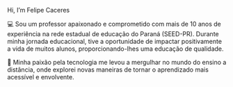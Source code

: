  Hi, I’m Felipe Caceres


💻 Sou um professor apaixonado e comprometido com mais de 10 anos de experiência na rede estadual de educação do Paraná (SEED-PR). Durante minha jornada educacional, tive a oportunidade de impactar positivamente a vida de muitos alunos, proporcionando-lhes uma educação de qualidade.

💙 Minha paixão pela tecnologia me levou a mergulhar no mundo do ensino a distância, onde explorei novas maneiras de tornar o aprendizado mais acessível e envolvente.
